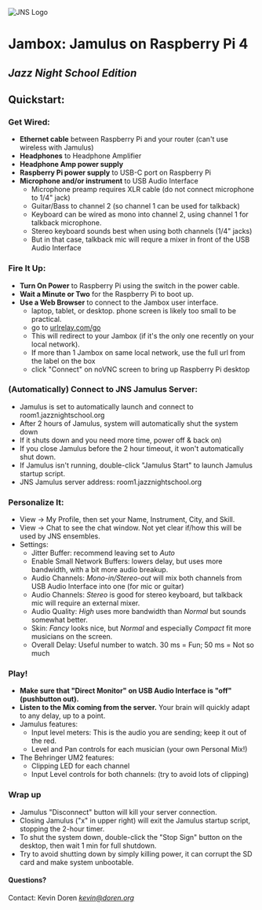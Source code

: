![JNS Logo](/usr/local/share/wp_jns_logo_small_5_260x.gif)

# Jambox: Jamulus on Raspberry Pi 4
## *Jazz Night School Edition*

## Quickstart:

### Get Wired:
- **Ethernet cable** between Raspberry Pi and your router (can't use wireless with Jamulus)
- **Headphones** to Headphone Amplifier
- **Headphone Amp power supply**
- **Raspberry Pi power supply** to USB-C port on Raspberry Pi
- **Microphone and/or instrument** to USB Audio Interface
    - Microphone preamp requires XLR cable (do not connect microphone to 1/4" jack)
    - Guitar/Bass to channel 2 (so channel 1 can be used for talkback)
    - Keyboard can be wired as mono into channel 2, using channel 1 for talkback microphone.
    - Stereo keyboard sounds best when using both channels (1/4" jacks)
    - But in that case, talkback mic will requre a mixer in front of the USB Audio Interface

### Fire It Up:
- **Turn On Power** to Raspberry Pi using the switch in the power cable.
- **Wait a Minute or Two** for the Raspberry Pi to boot up.
- **Use a Web Browser** to connect to the Jambox user interface.
    - laptop, tablet, or desktop.  phone screen is likely too small to be practical.
    - go to [urlrelay.com/go](urlrelay.com/go)
    - This will redirect to your Jambox (if it's the only one recently on your local network).
    - If more than 1 Jambox on same local network, use the full url from the label on the box
    - click "Connect" on noVNC screen to bring up Raspberry Pi desktop

### (Automatically) Connect to JNS Jamulus Server:
- Jamulus is set to automatically launch and connect to room1.jazznightschool.org
- After 2 hours of Jamulus, system will automatically shut the system down
- If it shuts down and you need more time, power off & back on)
- If you close Jamulus before the 2 hour timeout, it won't automatically shut down.
- If Jamulus isn't running, double-click "Jamulus Start" to launch Jamulus startup script.
- JNS Jamulus server address:  room1.jazznightschool.org

### Personalize It:
- View -> My Profile, then set your Name, Instrument, City, and Skill.
- View -> Chat to see the chat window.  Not yet clear if/how this will be used by JNS ensembles.
- Settings:
    - Jitter Buffer:  recommend leaving set to *Auto*
    - Enable Small Network Buffers: lowers delay, but uses more bandwidth, with a bit more audio breakup.
    - Audio Channels: *Mono-in/Stereo-out* will mix both channels from USB Audio Interface into one (for mic or guitar)
    - Audio Channels: *Stereo* is good for stereo keyboard, but talkback mic will require an external mixer.
    - Audio Quality: *High* uses more bandwidth than *Normal* but sounds somewhat better.
    - Skin: *Fancy* looks nice, but *Normal* and especially *Compact* fit more musicians on the screen.
    - Overall Delay: Useful number to watch.    30 ms = Fun; 50 ms = Not so much

### Play!
- **Make sure that "Direct Monitor" on USB Audio Interface is "off" (pushbutton out).**
- **Listen to the Mix coming from the server.**  Your brain will quickly adapt to any delay, up to a point.
- Jamulus features:
    - Input level meters:  This is the audio you are sending; keep it out of the red.
    - Level and Pan controls for each musician (your own Personal Mix!)
- The Behringer UM2 features:
    - Clipping LED for each channel
    - Input Level controls for both channels:  (try to avoid lots of clipping)

### Wrap up
- Jamulus "Disconnect" button will kill your server connection.
- Closing Jamulus ("x" in upper right) will exit the Jamulus startup script, stopping the 2-hour timer.
- To shut the system down, double-click the "Stop Sign" button on the desktop, then wait 1 min for full shutdown.
- Try to avoid shutting down by simply killing power, it can corrupt the SD card and make system unbootable.

#### Questions?
Contact: Kevin Doren   *kevin@doren.org*
